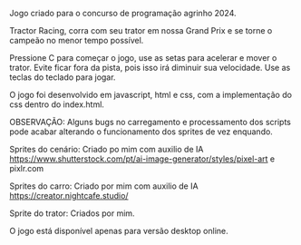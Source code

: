  Jogo criado para o concurso de programação agrinho 2024.
 
 Tractor Racing, corra com seu trator em nossa Grand Prix e se torne o campeão no menor tempo possível.
 
 Pressione C para começar o jogo, use as setas para acelerar e mover o trator. Evite ficar fora da pista, pois isso irá diminuir sua velocidade. Use as teclas do teclado para jogar.

O jogo foi desenvolvido em javascript, html e css, com a implementação do css dentro do index.html.

OBSERVAÇÃO: Alguns bugs no carregamento e processamento dos scripts pode acabar alterando o funcionamento dos sprites de vez enquando.

Sprites do cenário: Criado po mim com auxilio de IA https://www.shutterstock.com/pt/ai-image-generator/styles/pixel-art e pixlr.com 

Sprites do carro: Criado por mim com auxilio de IA https://creator.nightcafe.studio/ 

Sprite do trator: Criados por mim.

O jogo está disponível apenas para versão desktop online.

